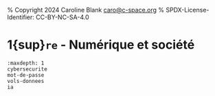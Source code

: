 % Copyright 2024 Caroline Blank <caro@c-space.org>
% SPDX-License-Identifier: CC-BY-NC-SA-4.0

# 1{sup}`re` - Numérique et société

```{toctree}
:maxdepth: 1
cybersecurite
mot-de-passe
vols-donnees
ia
```
